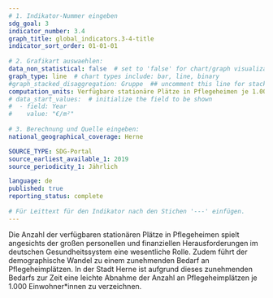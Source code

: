 ```yaml
---
# 1. Indikator-Nummer eingeben 
sdg_goal: 3 
indicator_number: 3.4
graph_title: global_indicators.3-4-title
indicator_sort_order: 01-01-01
 
# 2. Grafikart auswaehlen: 
data_non_statistical: false  # set to 'false' for chart/graph visualization 
graph_type: line  # chart types include: bar, line, binary 
#graph_stacked_disaggregation: Gruppe  ## uncomment this line for stacked bars. eplace 'Geschlecht' with the field of aggregation. 
computation_units: Verfügbare stationäre Plätze in Pflegeheimen je 1.000 Einwohner:innen ab 65 Jahre
# data_start_values:  # initialize the field to be shown  
#  - field: Year
#    value: "€/m²"
 
# 3. Berechnung und Quelle eingeben: 
national_geographical_coverage: Herne

SOURCE_TYPE: SDG-Portal
source_earliest_available_1: 2019
source_periodicity_1: Jährlich

language: de   
published: true 
reporting_status: complete
 
# Für Leittext für den Indikator nach den Stichen '---' einfügen. 
---
```

Die Anzahl der verfügbaren stationären Plätze in Pflegeheimen spielt angesichts der großen personellen und finanziellen Herausforderungen im deutschen Gesundheitssystem eine wesentliche Rolle. Zudem führt der demographische Wandel zu einem zunehmenden Bedarf an Pflegeheimplätzen. In der Stadt Herne ist aufgrund dieses zunehmenden Bedarfs zur Zeit eine leichte Abnahme der Anzahl an Pflegeheimplätzen je 1.000 Einwohner*innen zu verzeichnen.  <br>
